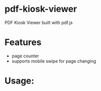 # pdf-kiosk-viewer
PDF Kiosk Viewer built with pdf.js

# Features
- page counter
- supports mobile swipe for page changing

# Usage:
